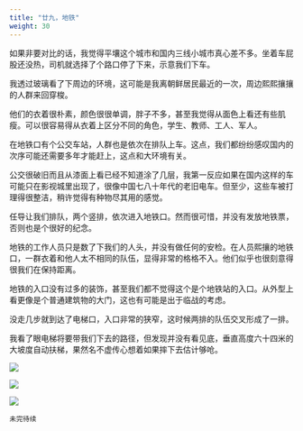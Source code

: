 ```yaml
---
title: "廿九，地铁"
weight: 30
---
```


如果非要对比的话，我觉得平壤这个城市和国内三线小城市真心差不多。坐着车屁股还没热，司机就选择了个路口停了下来，示意我们下车。

我透过玻璃看了下周边的环境，这可能是我离朝鲜居民最近的一次，周边熙熙攘攘的人群来回穿梭。

他们的衣着很朴素，颜色很很单调，胖子不多，甚至我觉得从面色上看还有些肌瘦。可以很容易得从衣着上区分不同的角色，学生、教师、工人、军人。

在地铁口有个公交车站，人群也是依次在排队上车。这点，我们都纷纷感叹国内的次序可能还需要多年才能赶上，这点和大环境有关。

公交很破旧而且从漆面上看已经不知道涂了几层，我第一反应如果在国内这样的车可能只在影视城里出现了，很像中国七八十年代的老旧电车。但至少，这些车被打理得很整洁，稍许觉得有种物尽其用的感觉。

任导让我们排队，两个竖排，依次进入地铁口。然而很可惜，并没有发放地铁票，否则也是个很好的纪念。

地铁的工作人员只是数了下我们的人头，并没有做任何的安检。在人员熙攘的地铁口，一群衣着和他人太不相同的队伍，显得非常的格格不入。他们似乎也很刻意得很我们在保持距离。

地铁的入口没有过多的装饰，甚至我们都不觉得这个是个地铁站的入口。从外型上看更像是个普通建筑物的大门，这也有可能是出于临战的考虑。

没走几步就到达了电梯口，入口非常的狭窄，这时候两排的队伍交叉形成了一排。

我看了眼电梯将要带我们下去的路径，但发现并没有看见底，垂直高度六十四米的大坡度自动扶梯，果然名不虚传心想着如果摔下去估计够呛。

![](/north-korea/0375.jpg)

![](/north-korea/0377.jpg)

![](/north-korea/0373.jpg)

`未完待续`
